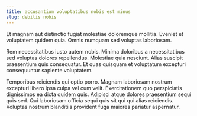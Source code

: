 ```yaml
---
title: accusantium voluptatibus nobis est minus
slug: debitis nobis
---
```


Et magnam aut distinctio fugiat molestiae doloremque mollitia. Eveniet et voluptatem quidem quia. Omnis numquam sed voluptas laboriosam.

Rem necessitatibus iusto autem nobis. Minima doloribus a necessitatibus sed voluptas dolores repellendus. Molestiae quia nesciunt. Alias suscipit praesentium quis consequatur. Et quas quisquam et voluptatum excepturi consequuntur sapiente voluptatem.

Temporibus reiciendis qui optio porro. Magnam laboriosam nostrum excepturi libero ipsa culpa vel cum velit. Exercitationem quo perspiciatis dignissimos ea dicta quidem quis. Adipisci atque dolores praesentium sequi quis sed. Qui laboriosam officia sequi quis sit qui qui alias reiciendis. Voluptas nostrum blanditiis provident fuga maiores pariatur aspernatur.
